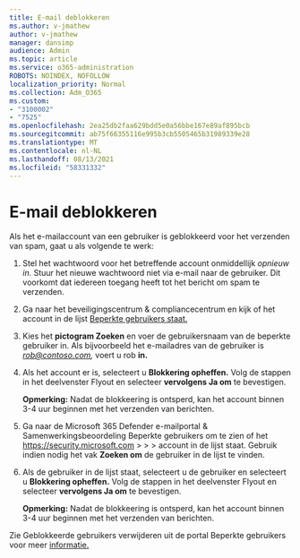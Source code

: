 ```yaml
---
title: E-mail deblokkeren
ms.author: v-jmathew
author: v-jmathew
manager: dansimp
audience: Admin
ms.topic: article
ms.service: o365-administration
ROBOTS: NOINDEX, NOFOLLOW
localization_priority: Normal
ms.collection: Adm_O365
ms.custom:
- "3100002"
- "7525"
ms.openlocfilehash: 2ea25db2faa629bdd5e0a56bbe167e89af895bcb
ms.sourcegitcommit: ab75f66355116e995b3cb5505465b31989339e28
ms.translationtype: MT
ms.contentlocale: nl-NL
ms.lasthandoff: 08/13/2021
ms.locfileid: "58331332"
---
```

# <a name="unblock-email"></a>E-mail deblokkeren

Als het e-mailaccount van een gebruiker is geblokkeerd voor het verzenden van spam, gaat u als volgende te werk:

1. Stel het wachtwoord voor het betreffende account onmiddellijk *opnieuw in.* Stuur het nieuwe wachtwoord niet via e-mail naar de gebruiker. Dit voorkomt dat iedereen toegang heeft tot het bericht om spam te verzenden.
2. Ga naar het beveiligingscentrum & compliancecentrum en kijk of het account in de lijst [Beperkte gebruikers staat.](https://protection.office.com/#/restrictedusers)
3. Kies het **pictogram Zoeken** en voer de gebruikersnaam van de beperkte gebruiker in. Als bijvoorbeeld het e-mailadres van de gebruiker is *rob@contoso.com,* voert u rob **in.**
4. Als het account er is, selecteert u **Blokkering opheffen.** Volg de stappen in het deelvenster Flyout en selecteer **vervolgens Ja om** te bevestigen.  
    
    **Opmerking:** Nadat de blokkeering is ontsperd, kan het account binnen 3-4 uur beginnen met het verzenden van berichten.
2. Ga naar de Microsoft 365 Defender e-mailportal & Samenwerkingsbeoordeling Beperkte gebruikers om te zien of het <https://security.microsoft.com> \>  \>  \>  account in de lijst staat. Gebruik indien nodig het vak **Zoeken om** de gebruiker in de lijst te vinden.
3. Als de gebruiker in de lijst staat, selecteert u de gebruiker en selecteert u **Blokkering opheffen.** Volg de stappen in het deelvenster Flyout en selecteer **vervolgens Ja om** te bevestigen.

   **Opmerking:** Nadat de blokkeering is ontsperd, kan het account binnen 3-4 uur beginnen met het verzenden van berichten.

Zie Geblokkeerde gebruikers verwijderen uit de portal Beperkte gebruikers voor meer [informatie.](https://docs.microsoft.com/microsoft-365/security/office-365-security/removing-user-from-restricted-users-portal-after-spam)
